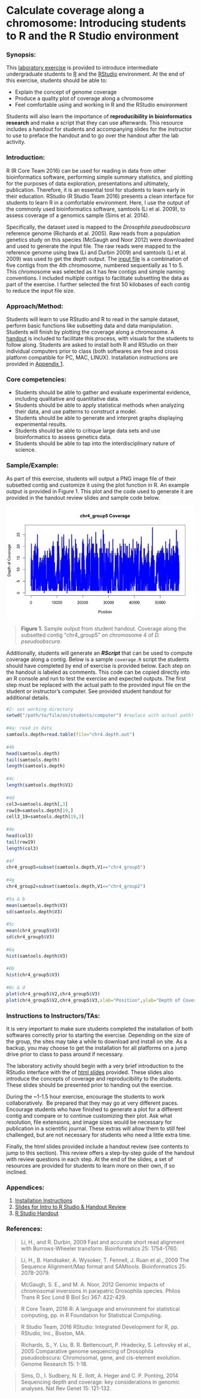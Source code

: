 # Calculate coverage along a chromosome:  Introducing students to R and the R Studio environment

### Synopsis:
This [laboratory exercise](https://github.com/StevisonLab/Intro-to-R-and-the-RStudio-Environment/blob/master/Appendix%203.%20Working%20in%20R%20Studio%20Handout.pdf) is provided to introduce intermediate undergraduate students to [R](https://www.r-project.org/) and the [RStudio](https://www.rstudio.com/) environment. At the end of this exercise, students should be able to:

* Explain the concept of genome coverage
* Produce a quality plot of coverage along a chromosome
* Feel comfortable using and working in R and the RStudio environment

Students will also learn the importance of **reproducibility in bioinformatics research** and make a script that they can use afterwards. This resource includes a handout for students and accompanying slides for the instructor to use to preface the handout and to go over the handout after the lab activity.

### Introduction: 
R (R Core Team 2016) can be used for reading in data from other bioinformatics software, performing simple summary statistics, and plotting for the purposes of data exploration, presentations and ultimately, publication. Therefore, it is an essential tool for students to learn early in their education. RStudio (R Studio Team 2016) presents a clean interface for students to learn R in a comfortable environment. Here, I use the output of the commonly used bioinformatics software, samtools (Li et al. 2009), to assess coverage of a genomics sample (Sims et al. 2014). 

Specifically, the dataset used is mapped to the *Drosophila pseudoobscura* reference genome (Richards et al. 2005). Raw reads from a population genetics study on this species (McGaugh and Noor 2012) were downloaded and used to generate the input file. The raw reads were mapped to the reference genome using bwa (Li and Durbin 2009) and samtools (Li et al. 2009) was used to get the depth output. The [input file](https://github.com/StevisonLab/Intro-to-R-and-the-RStudio-Environment/blob/master/chr4.depth.out.zip) is a combination of five contigs from the 4th chromosome, numbered sequentially as 1 to 5. This chromosome was selected as it has few contigs and simple naming conventions. I included multiple contigs to facilitate subsetting the data as part of the exercise. I further selected the first 50 kilobases of each contig to reduce the input file size. 

### Approach/Method: 

Students will learn to use RStudio and R to read in the sample dataset, perform basic functions like subsetting data and data manipulation. Students will finish by plotting the coverage along a chromosome. A [handout](https://github.com/StevisonLab/Intro-to-R-and-the-RStudio-Environment/blob/master/Appendix%203.%20Working%20in%20R%20Studio%20Handout.pdf) is included to facilitate this process, with visuals for the students to follow along. Students are asked to install both R and RStudio on their individual computers prior to class (both softwares are free and cross platform compatible for PC, MAC, LINUX). Installation instructions are provided in [Appendix 1](https://github.com/StevisonLab/Intro-to-R-and-the-RStudio-Environment/blob/master/Appendix%201.%20Install%20R%20and%20RStudio%20Instruction.docx).

### Core competencies: 

* Students should be able to gather and evaluate experimental evidence, including qualitative and quantitative data. 
* Students should be able to apply statistical methods when analyzing their data, and use patterns to construct a model. 
* Students should be able to generate and interpret graphs displaying experimental results. 
* Students should be able to critique large data sets and use bioinformatics to assess genetics data. 
* Students should be able to tap into the interdisciplinary nature of science.

### Sample/Example: 

As part of this exercise, students will output a PNG image file of their subsetted contig and customize it using the plot function in R. An example output is provided in Figure 1. This plot and the code used to generate it are provided in the handout review slides and sample code below. 

![](https://github.com/StevisonLab/Intro-to-R-and-the-RStudio-Environment/blob/master/Rplot.png)
>**Figure 1.** Sample output from student handout. Coverage along the subsetted contig "chr4_group5" on chromosome 4 of *D. pseudoobscura*.

Additionally, students will generate an ***RScript*** that can be used to compute coverage along a contig. Below is a sample `coverage.R` script the students should have completed by end of exercise is provided below. Each step on the handout is labeled as comments. This code can be copied directly into an R console and run to test the exercise and expected outputs. The first step must be replaced with the actual path to the provided input file on the student or instructor’s computer. See provided student handout for additional details.

```R
#2: set working directory
setwd("/path/to/file/on/students/computer") #replace with actual path!

#4a: read in data
samtools.depth=read.table(file="chr4.depth.out")

#4b
head(samtools.depth)
tail(samtools.depth)
length(samtools.depth)

#4c
length(samtools.depth$V1)

#4d
col3=samtools.depth[,3]
row19=samtools.depth[19,]
cell3_19=samtools.depth[19,3]

#4e
head(col3)
tail(row19)
length(col3)

#4f
chr4_group5=subset(samtools.depth,V1=="chr4_group5")

#4g
chr4_group2=subset(samtools.depth,V1=="chr4_group2")

#5a & b
mean(samtools.depth$V3)
sd(samtools.depth$V3)

#5c
mean(chr4_group5$V3)
sd(chr4_group5$V3)

#6a
hist(samtools.depth$V3)

#6b
hist(chr4_group5$V3)

#6c & d
plot(chr4_group5$V2,chr4_group5$V3)
plot(chr4_group5$V2,chr4_group5$V3,xlab="Position",ylab="Depth of Coverage",main="chr4_group5 Coverage",type="l",lwd=3,col="blue") #see Figure 1 plot
```

### Instructions to Instructors/TAs:

It is very important to make sure students completed the installation of both softwares correctly prior to starting the exercise. Depending on the size of the group, the sites may take a while to download and install on site. As a backup, you may choose to get the installation for all platforms on a jump drive prior to class to pass around if necessary. 

The laboratory activity should begin with a very brief introduction to the RStudio interface with the of [html slides](https://github.com/StevisonLab/Intro-to-R-and-the-RStudio-Environment/blob/master/Appendix_2_Instructor_Slides.html) provided. These slides also introduce the concepts of coverage and reproducibility to the students. These slides should be presented prior to handing out the exercise.

During the ~1-1.5 hour exercise, encourage the students to work collaboratively.  Be prepared that they may go at very different paces. Encourage students who have finished to generate a plot for a different contig and compare or to continue customizing their plot. Ask what resolution, file extensions, and image sizes would be necessary for publication in a scientific journal. These extras will allow them to still feel challenged, but are not necessary for students who need a little extra time.

Finally, the html slides provided include a handout review (see contents to jump to this section). This review offers a step-by-step guide of the handout with review questions in each step. At the end of the slides, a set of resources are provided for students to learn more on their own, if so inclined.

### Appendices:

1.	[Installation Instructions](https://github.com/StevisonLab/Intro-to-R-and-the-RStudio-Environment/blob/master/Appendix%201.%20Install%20R%20and%20RStudio%20Instruction.docx)
2.	[Slides for Intro to R Studio & Handout Review](https://github.com/StevisonLab/Intro-to-R-and-the-RStudio-Environment/blob/master/Appendix_2_Instructor_Slides.html)
3.	[R Studio Handout](https://github.com/StevisonLab/Intro-to-R-and-the-RStudio-Environment/blob/master/Appendix%203.%20Working%20in%20R%20Studio%20Handout.pdf)

### References:

>Li, H., and R. Durbin, 2009 Fast and accurate short read alignment with Burrows-Wheeler transform. Bioinformatics 25: 1754-1760.

>Li, H., B. Handsaker, A. Wysoker, T. Fennell, J. Ruan et al., 2009 The Sequence Alignment/Map format and SAMtools. Bioinformatics 25: 2078-2079.

>McGaugh, S. E., and M. A. Noor, 2012 Genomic impacts of chromosomal inversions in parapatric Drosophila species. Philos Trans R Soc Lond B Biol Sci 367: 422-429.

>R Core Team, 2016 R: A language and environment for statistical computing, pp.  in R Foundation for Statistical Computing.

>R Studio Team, 2016 RStudio: Integrated Development for R, pp. RStudio, Inc., Boston, MA.

>Richards, S., Y. Liu, B. R. Bettencourt, P. Hradecky, S. Letovsky et al., 2005 Comparative genome sequencing of Drosophila pseudoobscura: Chromosomal, gene, and cis-element evolution. Genome Research 15: 1-18.

>Sims, D., I. Sudbery, N. E. Ilott, A. Heger and C. P. Ponting, 2014 Sequencing depth and coverage: key considerations in genomic analyses. Nat Rev Genet 15: 121-132.
